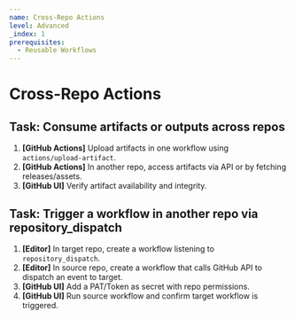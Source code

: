 ```yaml
---
name: Cross-Repo Actions
level: Advanced
_index: 1
prerequisites:
  - Reusable Workflows
---
```


# Cross-Repo Actions

## Task: Consume artifacts or outputs across repos

1. **[GitHub Actions]** Upload artifacts in one workflow using `actions/upload-artifact`.
2. **[GitHub Actions]** In another repo, access artifacts via API or by fetching releases/assets.
3. **[GitHub UI]** Verify artifact availability and integrity.

## Task: Trigger a workflow in another repo via repository_dispatch

1. **[Editor]** In target repo, create a workflow listening to `repository_dispatch`.
2. **[Editor]** In source repo, create a workflow that calls GitHub API to dispatch an event to target.
3. **[GitHub UI]** Add a PAT/Token as secret with repo permissions.
4. **[GitHub UI]** Run source workflow and confirm target workflow is triggered.

